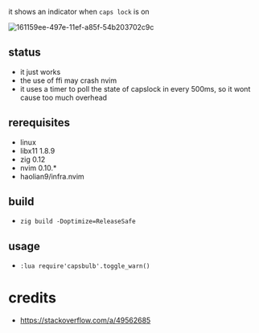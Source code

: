 it shows an indicator when `caps lock` is on

![161159ee-497e-11ef-a85f-54b203702c9c](https://github.com/user-attachments/assets/244111ad-b7b4-4ffb-8284-eb5e8c26e5cd)


## status
* it just works
* the use of ffi may crash nvim
* it uses a timer to poll the state of capslock in every 500ms, so it wont cause too much overhead

## rerequisites
* linux
* libx11 1.8.9
* zig 0.12
* nvim 0.10.*
* haolian9/infra.nvim

## build
* `zig build -Doptimize=ReleaseSafe`

## usage
* `:lua require'capsbulb'.toggle_warn()`

# credits
* https://stackoverflow.com/a/49562685
